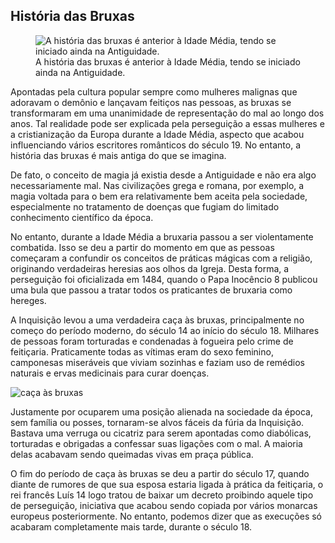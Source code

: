 ## História das Bruxas

<figure>
  <img src="https://sp-ao.shortpixel.ai/client/to_auto,q_glossy,ret_img,w_600/https://www.historiadetudo.com/wp-content/uploads/2017/12/historia-das-bruxas.jpg" alt="A história das bruxas é anterior à Idade Média, tendo se iniciado ainda na Antiguidade."/>
  <figcaption>A história das bruxas é anterior à Idade Média, tendo se iniciado ainda na Antiguidade.</figcaption>
</figure>

Apontadas pela cultura popular sempre como mulheres malignas que adoravam o demônio e lançavam feitiços nas pessoas, as bruxas se transformaram em uma unanimidade de representação do mal ao longo dos anos. Tal realidade pode ser explicada pela perseguição a essas mulheres e a cristianização da Europa durante a Idade Média, aspecto que acabou influenciando vários escritores românticos do século 19. No entanto, a história das bruxas é mais antiga do que se imagina.

De fato, o conceito de magia já existia desde a Antiguidade e não era algo necessariamente mal. Nas civilizações grega e romana, por exemplo, a magia voltada para o bem era relativamente bem aceita pela sociedade, especialmente no tratamento de doenças que fugiam do limitado conhecimento científico da época.

No entanto, durante a Idade Média a bruxaria passou a ser violentamente combatida. Isso se deu a partir do momento em que as pessoas começaram a confundir os conceitos de práticas mágicas com a religião, originando verdadeiras heresias aos olhos da Igreja. Desta forma, a perseguição foi oficializada em 1484, quando o Papa Inocêncio 8 publicou uma bula que passou a tratar todos os praticantes de bruxaria como hereges.

A Inquisição levou a uma verdadeira caça às bruxas, principalmente no começo do período moderno, do século 14 ao início do século 18. Milhares de pessoas foram torturadas e condenadas à fogueira pelo crime de feitiçaria. Praticamente todas as vítimas eram do sexo feminino, camponesas miseráveis que viviam sozinhas e faziam uso de remédios naturais e ervas medicinais para curar doenças.

![caça às bruxas](https://sp-ao.shortpixel.ai/client/to_auto,q_glossy,ret_img,w_768/https://www.historiadetudo.com/wp-content/uploads/2017/12/ca%C3%A7a-as-bruxas-768x552.jpg)

Justamente por ocuparem uma posição alienada na sociedade da época, sem família ou posses, tornaram-se alvos fáceis da fúria da Inquisição. Bastava uma verruga ou cicatriz para serem apontadas como diabólicas, torturadas e obrigadas a confessar suas ligações com o mal. A maioria delas acabavam sendo queimadas vivas em praça pública.

O fim do período de caça às bruxas se deu a partir do século 17, quando diante de rumores de que sua esposa estaria ligada à prática da feitiçaria, o rei francês Luís 14 logo tratou de baixar um decreto proibindo aquele tipo de perseguição, iniciativa que acabou sendo copiada por vários monarcas europeus posteriormente. No entanto, podemos dizer que as execuções só acabaram completamente mais tarde, durante o século 18.